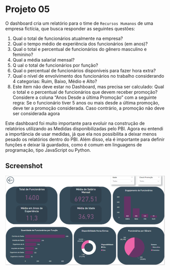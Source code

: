 # Projeto 05

O dashboard cria um relatório para o time de ```Recursos Humanos``` de uma empresa fictícia, que busca responder as seguintes questões:

1. Qual o total de funcionários atualmente na empresa?
2. Qual o tempo médio de experiência dos funcionários (em anos)?
3. Qual o total e percentual de funcionários do gênero masculino e feminino?
4. Qual a média salarial mensal?
5. Q ual o total de funcionários por função?
6. Qual o percentual de funcionários disponíveis para fazer hora extra?
7. Qual o nível de envolvimento dos funcionários no trabalho considerando 4 categorias: Ruim, Baixo, Médio e Alto?
8. Este item não deve estar no Dashboard, mas precisa ser calculado: Qual o total e o percentual de funcionários que devem receber promoção? Considere a coluna “Anos Desde a última Promoção” com a seguinte regra: Se o funcionário tiver 5 anos ou mais desde a última promoção, deve ter a promoção considerada. Caso contrário, a promoção não deve ser considerada agora

Este dashboard foi muito importante para evoluir na construção de relatórios utilizando as Medidas disponibilizadas pelo PBI. Agora eu entendi a importância de  usar medidas, já que ela nos possibilita a deixar menos pesado os relatórios dentro do PBI.
Além disso, ela é importante para definir funções e deixar lá guardados, como é comum em linguagens de programação, tipo JavaScript ou Python.


## Screenshot

![Projeto 5 - Dashboard RH](https://raw.githubusercontent.com/gustavo-rossin/powerbi/main/projeto05_rh/rh_dashboard.PNG)
